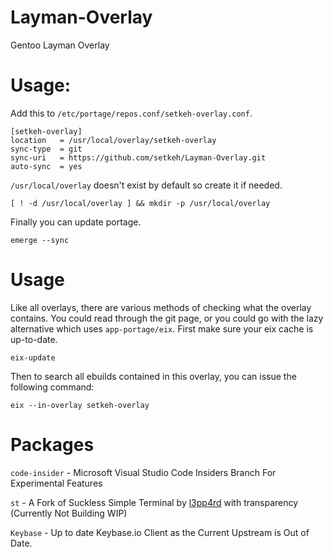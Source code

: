# Layman-Overlay
Gentoo Layman Overlay


Usage:
====
Add this to `/etc/portage/repos.conf/setkeh-overlay.conf`.

```
[setkeh-overlay]
location   = /usr/local/overlay/setkeh-overlay
sync-type  = git
sync-uri   = https://github.com/setkeh/Layman-Overlay.git
auto-sync  = yes
```

`/usr/local/overlay` doesn't exist by default so create it if needed.
```
[ ! -d /usr/local/overlay ] && mkdir -p /usr/local/overlay
```

Finally you can update portage.
```
emerge --sync
```

# Usage
Like all overlays, there are various methods of checking what the overlay
contains. You could read through the git page, or you could go with the lazy
alternative which uses `app-portage/eix`. First make sure your eix cache is
up-to-date.
```
eix-update
```

Then to search all ebuilds contained in this overlay, you can issue the
following command:
```
eix --in-overlay setkeh-overlay
```

Packages
========

`code-insider` - Microsoft Visual Studio Code Insiders Branch For Experimental Features

`st` - A Fork of Suckless Simple Terminal by [l3pp4rd]("https://github.com/l3pp4rd") with transparency (Currently Not Building WIP)

`Keybase` - Up to date Keybase.io Client as the Current Upstream is Out of Date.
